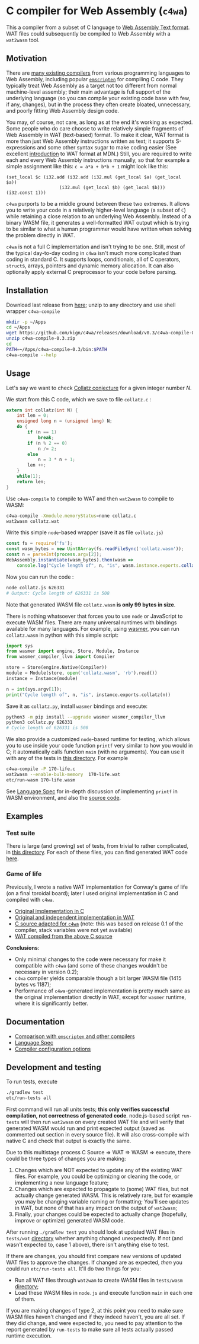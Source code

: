 # C compiler for Web Assembly (`c4wa`)

This a compiler from a subset of C language to
[Web Assembly Text format](https://developer.mozilla.org/en-US/docs/WebAssembly/Understanding_the_text_format).
WAT files could subsequently be compiled to Web Assembly with a `wat2wasm` tool.

## Motivation

There are [many existing compilers](https://github.com/appcypher/awesome-wasm-langs)
from various programming languages to Web Assembly, including popular
[`emscripten`](https://github.com/emscripten-core/emscripten) for compiling C code. They typically treat
Web Assembly as a target not too different from normal machine-level assembly; their main advantage is
full support of the underlying language (so you can compile your existing code base with few, if any, changes),
but in the process they often create bloated, unnecessary, and poorly fitting Web Assembly design code.

You may, of course, not care, as long as at the end it's working as expected. Some people who do care
choose to write relatively simple fragments of Web Assembly in WAT (text-based) format. To make it clear,
WAT format is more than just Web Assembly instructions written as text; it supports S-expressions and
some other syntax sugar to make coding easier (See
excellent [introduction](https://developer.mozilla.org/en-US/docs/WebAssembly/Understanding_the_text_format)
to WAT format at MDN.) Still, you are required to write each and every Web Assembly instructions manually, 
so that for example a simple assignment like this: `c = a*a + b*b + 1` might look like this: 
 
```wat
(set_local $c (i32.add (i32.add (i32.mul (get_local $a) (get_local $a)) 
                    (i32.mul (get_local $b) (get_local $b))) (i32.const 1)))
```

`c4wa` purports to be a middle ground between these two extremes. It allows you to write your code in a 
relatively higher-level language (a subset of `C`) while retaining a close relation to an underlying
Web Assembly. Instead of a binary WASM file, it generates a well-formatted WAT output 
which is trying to be similar to what a human programmer would have written when solving the problem directly in WAT.

`c4wa` is not a full C implementation and isn't trying to be one. Still, most of the typical day-to-day
coding in `c4wa` isn't much more complicated than coding in standard C. It supports loops, conditionals,
all of C operators, `struct`s, arrays, pointers and dynamic memory allocation. 
It can also optionally apply external C preprocessor to your code
before parsing.

## Installation

Download last release from [here](https://github.com/kign/c4wa/releases/); unzip to any directory
and use shell wrapper `c4wa-compile` 

```bash
mkdir -p ~/Apps
cd ~/Apps
wget https://github.com/kign/c4wa/releases/download/v0.3/c4wa-compile-0.3.zip
unzip c4wa-compile-0.3.zip
cd
PATH=~/Apps/c4wa-compile-0.3/bin:$PATH
c4wa-compile --help
```

## Usage

Let's say we want to check [Collatz conjecture](https://en.wikipedia.org/wiki/Collatz_conjecture) for a 
given integer number _N_.

We start from this C code, which we save to file `collatz.c` :

```c
extern int collatz(int N) {
    int len = 0;
    unsigned long n = (unsigned long) N;
    do {
        if (n == 1)
            break;
        if (n % 2 == 0)
            n /= 2;
        else
            n = 3 * n + 1;
        len ++;
    }
    while(1);
    return len;
}
```

Use `c4wa-compile` to compile to WAT and then `wat2wasm` to compile to WASM:

```bash
c4wa-compile -Xmodule.memoryStatus=none collatz.c
wat2wasm collatz.wat
```

Write this simple `node`-based wrapper (save it as file `collatz.js`)

```javascript
const fs = require('fs');
const wasm_bytes = new Uint8Array(fs.readFileSync('collatz.wasm'));
const n = parseInt(process.argv[2]);
WebAssembly.instantiate(wasm_bytes).then(wasm =>
    console.log("Cycle length of", n, "is", wasm.instance.exports.collatz (n)))
```

Now you can run the code :

```bash
node collatz.js 626331
# Output: Cycle length of 626331 is 508
```

Note that generated WASM file `collatz.wasm` **is only 99 bytes in size**.

There is nothing whatsoever that forces you to use `node` or JavaScript to execute WASM files.
There are many universal runtimes with bindings available for many languages. For example, 
using [wasmer](https://wasmer.io/), you can run `collatz.wasm` in python with this simple
script:

```python
import sys
from wasmer import engine, Store, Module, Instance
from wasmer_compiler_llvm import Compiler

store = Store(engine.Native(Compiler))
module = Module(store, open('collatz.wasm', 'rb').read())
instance = Instance(module)

n = int(sys.argv[1]);
print("Cycle length of", n, "is", instance.exports.collatz(n))
```

Save it as `collatz.py`, install `wasmer` bindings and execute:

```bash
python3 -m pip install --upgrade wasmer wasmer_compiler_llvm
python3 collatz.py 626331
# Cycle length of 626331 is 508
```

We also provide a customized `node`-based runtime for testing, which allows you to use inside your code
function `printf` very similar to how you would in C; it automatically calls function `main` (with no arguments).
You can use it with any of the tests in [this directory](https://github.com/kign/c4wa/tree/master/src/test/resources/c). 
For example

```bash
c4wa-compile -P 170-life.c
wat2wasm --enable-bulk-memory  170-life.wat
etc/run-wasm 170-life.wasm
```

See [Language Spec](https://github.com/kign/c4wa/blob/master/etc/doc/language.md) 
for in-depth discussion of implementing `printf` in WASM environment, 
and also the [source code](https://github.com/kign/c4wa/blob/master/etc/wasm-printf.js).

## Examples

### Test suite

There is large (and growing) set of tests, from trivial to rather complicated, in 
[this directory](https://github.com/kign/c4wa/tree/master/src/test/resources/c).
For each of these files, you can find generated WAT code [here](https://github.com/kign/c4wa/tree/master/tests/wat).

### Game of life

Previously, I wrote a native WAT implementation for Conway's game of life (on a final toroidal board); 
later I used original implementation in C and compiled with `c4wa`.

  * [Original implementation in C](https://github.com/kign/life/blob/master/lib/lifestep.c)
  * [Original and independent implementation in WAT](https://github.com/kign/life/blob/master/wasm/life.wat)
  * [C source adapted for `c4wa`](https://github.com/kign/life/blob/master/wasm/life-wasm.c) (note: this was based on release 0.1 of the compiler, stack variables were not yet available)
  * [WAT compiled from the above C source](https://github.com/kign/life/blob/master/wasm/life-wasm.wat)

**Conclusions**:

  * Only minimal changes to the code were necessary for make it compatible with `c4wa` (and some of these changes wouldn't be necessary in version 0.2);
  * `c4wa` compiler yields comparable though a bit larger WASM file (1415 bytes vs 1187);
  * Performance of `c4wa`-generated implementation is pretty much same as the original implementation directly in WAT, 
    except for `wasmer` runtime, where it is significantly better.

## Documentation

 * [Comparison with `emscripten` and other compilers](https://github.com/kign/c4wa/blob/master/etc/doc/comparison.md)
 * [Language Spec](https://github.com/kign/c4wa/blob/master/etc/doc/language.md)
 * [Compiler configuration options](https://github.com/kign/c4wa/blob/master/etc/doc/properties.md)

## Development and testing

To run tests, execute

```bash
./gradlew test
etc/run-tests all
```

First command will run all units tests; **this only verifies successful compilation, not correctness of generated code**.
node.js-based script `run-tests` will then run `wat2wasm` on every created WAT file and will verify that 
generated WASM would run and print expected output (saved as commented out section in every source file).
It will also cross-compile with native C and check that output is exactly the same.

Due to this multistage process C Source => WAT => WASM => execute, there could be three types of changes you are
making:

  1. Changes which are NOT expected to update any of the existing WAT files. For example, you could 
     be optimizing or cleaning the code, or implementing a new language feature;
  2. Changes which are expected to propagate to (some) WAT files, but not actually change generated WASM. 
     This is relatively rare, but for example you may be changing variable naming or formatting;
     You'll see updates in WAT, but none of that has any impact on the output of `wat2wasm`;
  3. Finally, your changes could be expected to actually change (hopefully, improve or optimize) generated WASM code.

After running `./gradlew test` you should look at updated WAT files in 
`tests/wat` [directory](https://github.com/kign/c4wa/tree/master/tests/wat) whether anything changed unexpectedly.
If not (and wasn't expected to, case 1 above), there isn't anything else to test.

If there are changes, you should first compare new versions of updated WAT files to approve the changes.
If changed are as expected, _then_ you could run `etc/run-tests all`. It'll do two things for you:

  * Run all WAT files through `wat2wam` to create WASM files in 
    `tests/wasm` [directory](https://github.com/kign/c4wa/tree/master/tests/wasm);
  * Load these WASM files in `node.js` and execute function `main` in each one of them.

If you are making changes of type 2, at this point you need to make sure WASM files haven't changed and 
if they indeed haven't, you are all set. If they did change, and were expected to, you need to pay attention
to the report generated by `run-tests` to make sure all tests actually passed runtime execution.

